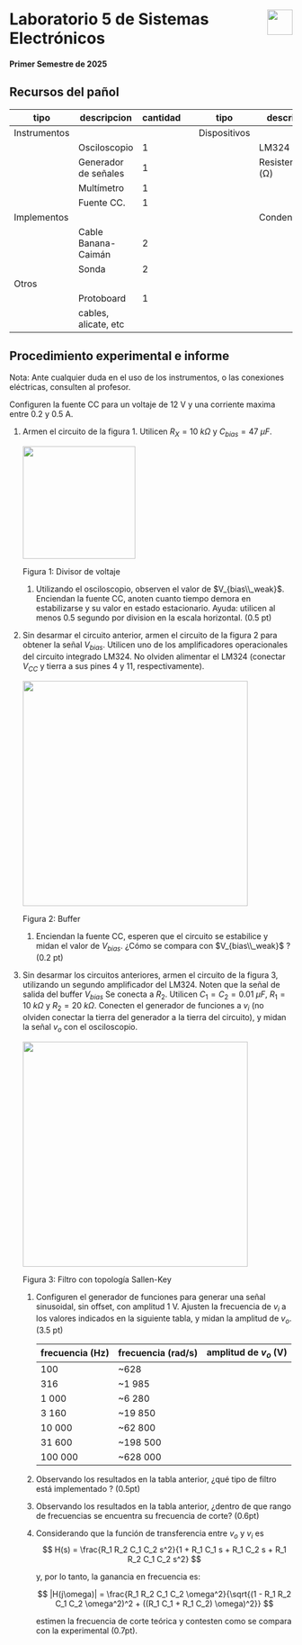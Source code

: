 # <img src="https://julianodb.github.io/SISTEMAS_ELECTRONICOS_PARA_INGENIERIA_BIOMEDICA/img/logo_fing.png?raw=true" align="right" height="45"> Laboratorio 5 de Sistemas Electrónicos
#### Primer Semestre de 2025

## Recursos del pañol

| tipo | descripcion | cantidad | | tipo | descripcion | valor | cantidad |
| -- | -- | -- | --| -- | -- | -- | -- |
| Instrumentos |  |  | | Dispositivos |  |  |  |
|  | Osciloscopio | 1 | |  | LM324 |  | 1 |
|  | Generador de señales | 1 | |  | Resistencias (Ω) |  |  |
|  | Multímetro | 1 | |  |  | 10 k | 3 |
|  | Fuente CC. | 1 | |  | | 20 k  | 1 |
| Implementos |  |  | | | Condensadores |  |  |
|  | Cable Banana-Caimán | 2 | | |  | $0.01 \mu F$ | 2 |
|  | Sonda | 2 | | | |  $47 \mu F$ | 1 |
| Otros |  |  | |  | |  |  |
| | Protoboard | 1 | |  | | | |
| | cables, alicate, etc | | |  | | |  |

## Procedimiento experimental e informe

Nota: Ante cualquier duda en el uso de los instrumentos, o las conexiones eléctricas, consulten al profesor.

Configuren la fuente CC para un voltaje de 12 V y una corriente maxima entre 0.2 y 0.5 A.

1. Armen el circuito de la figura 1.  Utilicen $R_X = 10\ k\Omega$ y $C_{bias}=47\ \mu F$.

   <img src="https://julianodb.github.io/electronic_circuits_diagrams/half_voltage_divider.png" width="200">

   Figura 1: Divisor de voltaje

   1. Utilizando el osciloscopio, observen el valor de $V_{bias\\_weak}$. Enciendan la fuente CC, anoten cuanto tiempo demora en estabilizarse y su valor en estado estacionario. Ayuda: utilicen al menos 0.5 segundo por division en la escala horizontal. (0.5 pt)

2. Sin desarmar el circuito anterior, armen el circuito de la figura 2 para obtener la señal $V_{bias}$. Utilicen uno de los amplificadores operacionales del circuito integrado LM324. No olviden alimentar el LM324 (conectar $V_{CC}$ y tierra a sus pines 4 y 11, respectivamente).

   <img src="https://julianodb.github.io/electronic_circuits_diagrams/buffer_vbias.png" width="400">

   Figura 2: Buffer

   1. Enciendan la fuente CC, esperen que el circuito se estabilice y midan el valor de $V_{bias}$. ¿Cómo se compara con $V_{bias\\_weak}$ ? (0.2 pt)

3. Sin desarmar los circuitos anteriores, armen el circuito de la figura 3, utilizando un segundo amplificador del LM324. Noten que la señal de salida del buffer $V_{bias}$ Se conecta a $R_2$. Utilicen $C_1 = C_2 = 0.01\ \mu F$, $R_1 = 10\ k\Omega$ y $R_2 = 20\ k\Omega$. Conecten el generador de funciones a $v_i$ (no olviden conectar la tierra del generador a la tierra del circuito), y midan la señal $v_o$ con el osciloscopio.

   <img src="https://julianodb.github.io/electronic_circuits_diagrams/sallen_key_high_2.png" width="400">

   Figura 3: Filtro con topología Sallen-Key

   1. Configuren el generador de funciones para generar una señal sinusoidal, sin offset, con amplitud 1 V. Ajusten la frecuencia de $v_i$ a los valores indicados en la siguiente tabla, y midan la amplitud de $v_o$. (3.5 pt)

        | frecuencia (Hz) | frecuencia (rad/s) | amplitud de $v_o$ (V) |
        | -- | -- | -- |
        | 100 | ~628  |  |
        | 316 | ~1 985 |  |
        | 1 000 | ~6 280  |  |
        | 3 160 | ~19 850 |  |
        | 10 000 | ~62 800  |  |
        | 31 600 | ~198 500 |  |
        | 100 000 | ~628 000  |  |

   1. Observando los resultados en la tabla anterior, ¿qué tipo de filtro está implementado ? (0.5pt)
   1. Observando los resultados en la tabla anterior, ¿dentro de que rango de frecuencias se encuentra su frecuencia de corte? (0.6pt)
   1. Considerando que la función de transferencia entre $v_o$ y $v_i$ es 
       $$ H(s) = \frac{R_1 R_2 C_1 C_2 s^2}{1 + R_1 C_1 s + R_1 C_2 s + R_1 R_2 C_1 C_2 s^2}  $$

       y, por lo tanto, la ganancia en frecuencia es:

       $$ |H(j\omega)| = \frac{R_1 R_2 C_1 C_2 \omega^2}{\sqrt{(1 - R_1 R_2 C_1 C_2 \omega^2)^2 + ((R_1 C_1 + R_1 C_2) \omega)^2}} $$

       estimen la frecuencia de corte teórica y contesten como se compara con la experimental (0.7pt).